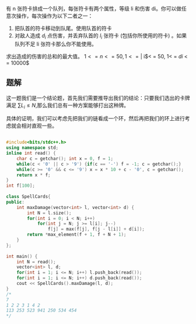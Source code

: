 有 n 张符卡排成一个队列，每张符卡有两个属性，等级 li 和伤害 di。你可以做任意次操作，每次操作为以下二者之一：
1. 把队首的符卡移动到队尾。使用队首的符卡
2. 对敌人造成 $d_{i}$ 点伤害，并丢弃队首的 $l_{i}$ 张符卡 (包括你所使用的符卡) 。如果队列不足 li 张符卡那么你不能使用。

求出造成的伤害的总和的最大值。
$1< = n< = 50, 1< = |$ i$< = 50, 1< = $di$ < = 10000$


## 题解
这一题我们是一个结论题，首先我们需要推导出我们的结论：只要我们选出的卡牌满足 $\sum L_{i}\leq N$,那么我们总有一种方案能够打出这种牌。

具体的证明，我们可以考虑先把我们的链看成一个环，然后再把我们的环上进行考虑就会相对直观一些。

```cpp
 
#include<bits/stdc++.h>
using namespace std;
inline int read() {
    char c = getchar(); int x = 0, f = 1;
    while(c < '0' || c > '9') {if(c == '-') f = -1; c = getchar();}
    while(c >= '0' && c <= '9') x = x * 10 + c - '0', c = getchar();
    return x * f;
}
int f[100];
 
class SpellCards{
public:
    int maxDamage(vector<int> l, vector<int> d) {
        int N = l.size();
        for(int i = 0; i < N; i++) 
            for(int j = N; j >= l[i]; j--)
                f[j] = max(f[j], f[j - l[i]] + d[i]);
        return *max_element(f + 1, f + N + 1);
    }
};
 
int main() {
    int N = read();
    vector<int> l, d;
    for(int i = 1; i <= N; i++) l.push_back(read());
    for(int i = 1; i <= N; i++) d.push_back(read());
    cout << SpellCards().maxDamage(l, d);
}
/*
7
1 2 2 3 1 4 2
113 253 523 941 250 534 454
*/
```